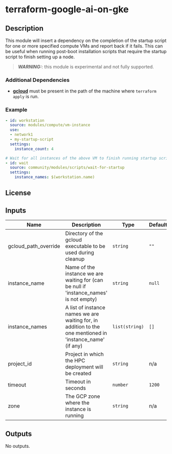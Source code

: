 # terraform-google-ai-on-gke

## Description

This module will insert a dependency on the completion of the startup script
for one or more specified compute VMs and report back if it fails. This can be useful when running
post-boot installation scripts that require the startup script to finish setting up a node.

> **_WARNING:_**: this module is experimental and not fully supported.

### Additional Dependencies

* [**gcloud**](https://cloud.google.com/sdk/gcloud) must be present in the path
  of the machine where `terraform apply` is run.

### Example

```yaml
- id: workstation
  source: modules/compute/vm-instance
  use:
  - network1
  - my-startup-script
  settings:
    instance_count: 4

# Wait for all instances of the above VM to finish running startup scripts.
- id: wait
  source: community/modules/scripts/wait-for-startup
  settings:
    instance_names: $(workstation.name)
```

## License

<!-- BEGINNING OF PRE-COMMIT-TERRAFORM DOCS HOOK -->
## Inputs

| Name | Description | Type | Default | Required |
|------|-------------|------|---------|:--------:|
| gcloud\_path\_override | Directory of the gcloud executable to be used during cleanup | `string` | `""` | no |
| instance\_name | Name of the instance we are waiting for (can be null if 'instance\_names' is not empty) | `string` | `null` | no |
| instance\_names | A list of instance names we are waiting for, in addition to the one mentioned in 'instance\_name' (if any) | `list(string)` | `[]` | no |
| project\_id | Project in which the HPC deployment will be created | `string` | n/a | yes |
| timeout | Timeout in seconds | `number` | `1200` | no |
| zone | The GCP zone where the instance is running | `string` | n/a | yes |

## Outputs

No outputs.

<!-- END OF PRE-COMMIT-TERRAFORM DOCS HOOK -->
